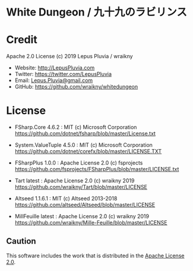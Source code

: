 # White Dungeon / 九十九のラビリンス

# Credit
Apache 2.0 License (c) 2019 Lepus Pluvia / wraikny

* Website: http://LepusPluvia.com
* Twitter: https://twitter.com/LepusPluvia
* Email: Lepus.Pluvia@gmail.com
* GitHub: https://github.com/wraikny/whitedungeon

# License
* FSharp.Core 4.6.2 : MIT (c) Microsoft Corporation
https://github.com/dotnet/fsharp/blob/master/License.txt

* System.ValueTuple 4.5.0 : MIT (c) Microsoft Corporation
https://github.com/dotnet/corefx/blob/master/LICENSE.TXT

* FSharpPlus 1.0.0 : Apache License 2.0 (c) fsprojects
https://github.com/fsprojects/FSharpPlus/blob/master/LICENSE.txt

* Tart latest : Apache License 2.0 (c) wraikny 2019
https://github.com/wraikny/Tart/blob/master/LICENSE

* Altseed 1.1.6.1 : MIT (c) Altseed 2013-2018
https://github.com/altseed/Altseed/blob/master/LICENSE

* MillFeuille latest : Apache License 2.0 (c) wraikny 2019
https://github.com/wraikny/Mille-Feuille/blob/master/LICENSE

## Caution
This software includes the work that is distributed in the [Apache License 2.0](http://www.apache.org/licenses/LICENSE-2.0).  